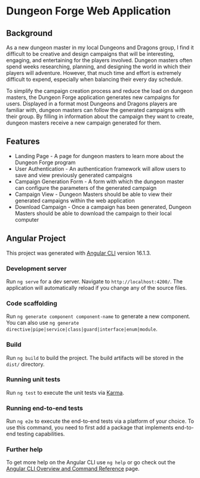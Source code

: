 # Dungeon Forge Web Application

## Background

As a new dungeon master in my local Dungeons and Dragons group, I find it difficult to be creative and design campaigns that will be interesting, engaging, and entertaining for the players involved. Dungeon masters often spend weeks researching, planning, and designing the world in which their players will adventure. However, that much time and effort is extremely difficult to expend, especially when balancing their every day schedule.

To simplify the campaign creation process and reduce the load on dungeon masters, the Dungeon Forge application generates new campaigns for users. Displayed in a format most Dungeons and Dragons players are familiar with, dungeon masters can follow the generated campaigns with their group. By filling in information about the campaign they want to create, dungeon masters receive a new campaign generated for them.

## Features
- Landing Page - A page for dungeon masters to learn more about the Dungeon Forge program
- User Authentication - An authentication framework will allow users to save and view previously generated campaigns
- Campaign Generation Form - A form with which the dungeon master can configure the parameters of the generated campaign
- Campaign View - Dungeon Masters should be able to view their generated campaigns within the web application
- Download Campaign - Once a campaign has been generated, Dungeon Masters should be able to download the campaign to their local computer

## Angular Project

This project was generated with [Angular CLI](https://github.com/angular/angular-cli) version 16.1.3.

### Development server

Run `ng serve` for a dev server. Navigate to `http://localhost:4200/`. The application will automatically reload if you change any of the source files.

### Code scaffolding

Run `ng generate component component-name` to generate a new component. You can also use `ng generate directive|pipe|service|class|guard|interface|enum|module`.

### Build

Run `ng build` to build the project. The build artifacts will be stored in the `dist/` directory.

### Running unit tests

Run `ng test` to execute the unit tests via [Karma](https://karma-runner.github.io).

### Running end-to-end tests

Run `ng e2e` to execute the end-to-end tests via a platform of your choice. To use this command, you need to first add a package that implements end-to-end testing capabilities.

### Further help

To get more help on the Angular CLI use `ng help` or go check out the [Angular CLI Overview and Command Reference](https://angular.io/cli) page.
